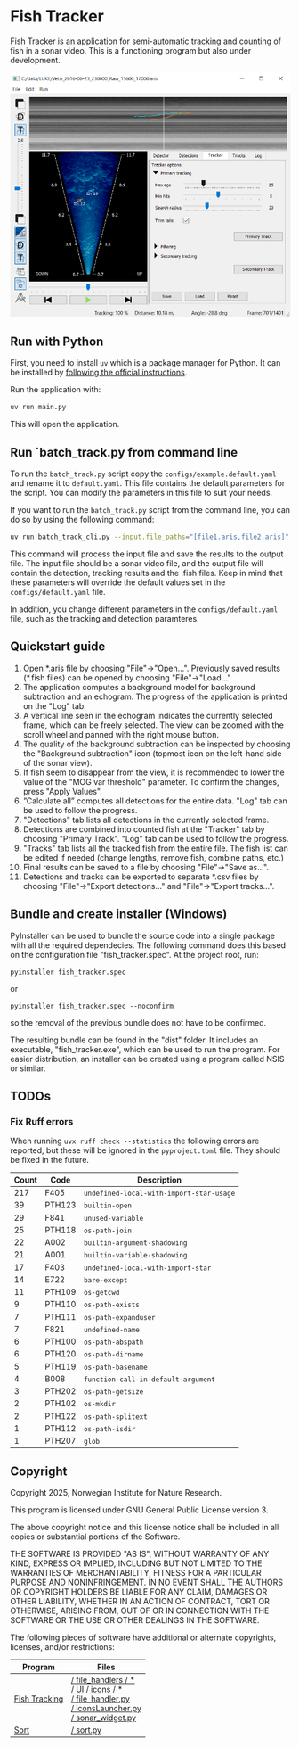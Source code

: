 # Fish Tracker

Fish Tracker is an application for semi-automatic tracking and counting of fish in a sonar video. This is a functioning program but also under development.

![Fish Tracker main view](assets/main_view.png)

## Run with Python

First, you need to install `uv` which is a package manager for Python. It can be installed by [following the official instructions](https://docs.astral.sh/uv/getting-started/installation/).

Run the application with:

```bash
uv run main.py
```

This will open the application.

## Run `batch_track.py from command line

To run the `batch_track.py` script copy the `configs/example.default.yaml` and rename it to `default.yaml`. This file contains the default parameters for the script. You can modify the parameters in this file to suit your needs.

If you want to run the `batch_track.py` script from the command line, you can do so by using the following command:

```bash
uv run batch_track_cli.py --input.file_paths="[file1.aris,file2.aris]" --output.directory="/my/custom/output/path"
```

This command will process the input file and save the results to the output file. The input file should be a sonar video file, and the output file will contain the detection, tracking results and the .fish files. Keep in mind that these parameters will override the default values set in the `configs/default.yaml` file.

In addition, you change different parameters in the `configs/default.yaml` file, such as the tracking and detection paramteres.

## Quickstart guide

1. Open \*.aris file by choosing "File"&#8594;"Open...". Previously saved results (\*.fish files) can be opened by choosing "File"&#8594;"Load..."
2. The application computes a background model for background subtraction and an echogram. The progress of the application is printed on the "Log" tab.
3. A vertical line seen in the echogram indicates the currently selected frame, which can be freely selected. The view can be zoomed with the scroll wheel and panned with the right mouse button.
4. The quality of the background subtraction can be inspected by choosing the "Background subtraction" icon (topmost icon on the left-hand side of the sonar view).
5. If fish seem to disappear from the view, it is recommended to lower the value of the "MOG var threshold" parameter. To confirm the changes, press "Apply Values".
6. ”Calculate all” computes all detections for the entire data. "Log" tab can be used to follow the progress.
7. "Detections" tab lists all detections in the currently selected frame.
8. Detections are combined into counted fish at the "Tracker" tab by choosing "Primary Track". "Log" tab can be used to follow the progress.
9. "Tracks" tab lists all the tracked fish from the entire file. The fish list can be edited if needed (change lengths, remove fish, combine paths, etc.)
10. Final results can be saved to a file by choosing "File"&#8594;"Save as...".
11. Detections and tracks can be exported to separate \*.csv files by choosing "File"&#8594;"Export detections..." and "File"&#8594;"Export tracks...".

## Bundle and create installer (Windows)

PyInstaller can be used to bundle the source code into a single package with all the required dependecies. The following command does this based on the configuration file "fish_tracker.spec". At the project root, run:

```
pyinstaller fish_tracker.spec
```

or

```
pyinstaller fish_tracker.spec --noconfirm
```

so the removal of the previous bundle does not have to be confirmed.

The resulting bundle can be found in the "dist" folder. It includes an executable, "fish_tracker.exe", which can be used to run the program.
For easier distribution, an installer can be created using a program called NSIS or similar.

## TODOs

### Fix Ruff errors

When running `uvx ruff check --statistics` the following errors are reported, but these will be ignored in the `pyproject.toml` file. They should be fixed in the future.

| Count | Code   | Description                              |
| ----- | ------ | ---------------------------------------- |
| 217   | F405   | `undefined-local-with-import-star-usage` |
| 39    | PTH123 | `builtin-open`                           |
| 29    | F841   | `unused-variable`                        |
| 25    | PTH118 | `os-path-join`                           |
| 22    | A002   | `builtin-argument-shadowing`             |
| 21    | A001   | `builtin-variable-shadowing`             |
| 17    | F403   | `undefined-local-with-import-star`       |
| 14    | E722   | `bare-except`                            |
| 11    | PTH109 | `os-getcwd`                              |
| 9     | PTH110 | `os-path-exists`                         |
| 7     | PTH111 | `os-path-expanduser`                     |
| 7     | F821   | `undefined-name`                         |
| 6     | PTH100 | `os-path-abspath`                        |
| 6     | PTH120 | `os-path-dirname`                        |
| 5     | PTH119 | `os-path-basename`                       |
| 4     | B008   | `function-call-in-default-argument`      |
| 3     | PTH202 | `os-path-getsize`                        |
| 2     | PTH102 | `os-mkdir`                               |
| 2     | PTH122 | `os-path-splitext`                       |
| 1     | PTH112 | `os-path-isdir`                          |
| 1     | PTH207 | `glob`                                   |

## Copyright

Copyright 2025, Norwegian Institute for Nature Research.

This program is licensed under GNU General Public License version 3.

The above copyright notice and this license notice shall be included in all copies or substantial portions of the Software.

THE SOFTWARE IS PROVIDED "AS IS", WITHOUT WARRANTY OF ANY KIND, EXPRESS OR
IMPLIED, INCLUDING BUT NOT LIMITED TO THE WARRANTIES OF MERCHANTABILITY,
FITNESS FOR A PARTICULAR PURPOSE AND NONINFRINGEMENT. IN NO EVENT SHALL
THE AUTHORS OR COPYRIGHT HOLDERS BE LIABLE FOR ANY CLAIM, DAMAGES OR OTHER
LIABILITY, WHETHER IN AN ACTION OF CONTRACT, TORT OR OTHERWISE, ARISING FROM,
OUT OF OR IN CONNECTION WITH THE SOFTWARE OR THE USE OR OTHER DEALINGS IN
THE SOFTWARE.

The following pieces of software have additional or alternate copyrights,
licenses, and/or restrictions:

| Program                                                        | Files                                                                                                                                                                                                       |
| -------------------------------------------------------------- | ----------------------------------------------------------------------------------------------------------------------------------------------------------------------------------------------------------- |
| [Fish Tracking](https://github.com/minamaged113/fish-tracking) | [/ file_handlers / \*](file_handlers/)<br/> [/ UI / icons / \*](UI/icons)<br/> [/ file_handler.py](file_handler.py) <br/> [/ iconsLauncher.py](iconsLauncher.py) <br/> [/ sonar_widget.py](sonar_widget.py) |
| [Sort](https://github.com/abewley/sort)                        | [/ sort.py](sort.py)                                                                                                                                                                                        |
